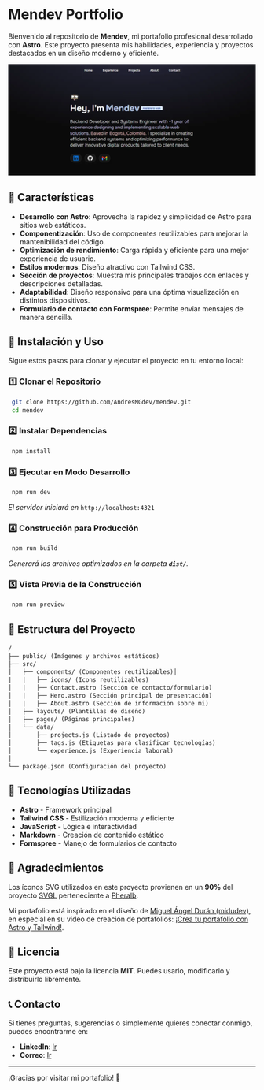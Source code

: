 # Mendev Portfolio

Bienvenido al repositorio de **Mendev**, mi portafolio profesional desarrollado con **Astro**. Este proyecto presenta mis habilidades, experiencia y proyectos destacados en un diseño moderno y eficiente.

![just-the-basics](public/image.webp)

## 🌟 Características

- **Desarrollo con Astro**: Aprovecha la rapidez y simplicidad de Astro para sitios web estáticos.
- **Componentización**: Uso de componentes reutilizables para mejorar la mantenibilidad del código.
- **Optimización de rendimiento**: Carga rápida y eficiente para una mejor experiencia de usuario.
- **Estilos modernos**: Diseño atractivo con Tailwind CSS.
- **Sección de proyectos**: Muestra mis principales trabajos con enlaces y descripciones detalladas.
- **Adaptabilidad**: Diseño responsivo para una óptima visualización en distintos dispositivos.
- **Formulario de contacto con Formspree**: Permite enviar mensajes de manera sencilla.

## 🚀 Instalación y Uso

Sigue estos pasos para clonar y ejecutar el proyecto en tu entorno local:

### 1️⃣ Clonar el Repositorio

```sh
 git clone https://github.com/AndresMGdev/mendev.git
 cd mendev
```

### 2️⃣ Instalar Dependencias

```sh
 npm install
```

### 3️⃣ Ejecutar en Modo Desarrollo

```sh
 npm run dev
```

*El servidor iniciará en* `http://localhost:4321`

### 4️⃣ Construcción para Producción

```sh
 npm run build
```

*Generará los archivos optimizados en la carpeta **`dist/`**.*

### 5️⃣ Vista Previa de la Construcción

```sh
 npm run preview
```

## 📂 Estructura del Proyecto

```text
/
├── public/ (Imágenes y archivos estáticos)
├── src/
│   ├── components/ (Componentes reutilizables)│       
|   |   ├── icons/ (Icons reutilizables)
│   |   ├── Contact.astro (Sección de contacto/formulario)
│   |   ├── Hero.astro (Sección principal de presentación)
│   |   ├── About.astro (Sección de información sobre mí)
│   ├── layouts/ (Plantillas de diseño)
│   ├── pages/ (Páginas principales)
│   └── data/
│       ├── projects.js (Listado de proyectos)
│       ├── tags.js (Etiquetas para clasificar tecnologías)
│       └── experience.js (Experiencia laboral)
│
└── package.json (Configuración del proyecto)
```

## 📌 Tecnologías Utilizadas

- **Astro** - Framework principal
- **Tailwind CSS** - Estilización moderna y eficiente
- **JavaScript** - Lógica e interactividad
- **Markdown** - Creación de contenido estático
- **Formspree** - Manejo de formularios de contacto

## 🌟 Agradecimientos

Los íconos SVG utilizados en este proyecto provienen en un **90%** del proyecto [SVGL](https://svgl.app/) perteneciente a [Pheralb](https://github.com/pheralb).

Mi portafolio está inspirado en el diseño de [Miguel Ángel Durán (midudev)](https://github.com/midudev/), en especial en su video de creación de portafolios: [¡Crea tu portafolio con Astro y Tailwind!](https://www.youtube.com/watch?v=HEMvsJTBweY). 

## 📜 Licencia

Este proyecto está bajo la licencia **MIT**. Puedes usarlo, modificarlo y distribuirlo libremente.

## 📞 Contacto

Si tienes preguntas, sugerencias o simplemente quieres conectar conmigo, puedes encontrarme en:

- **LinkedIn**: [Ir](https://www.linkedin.com/in/cmendoza02/)
- **Correo**: [Ir](mailto:cmendoza022002@gmail.com)

---

¡Gracias por visitar mi portafolio! 🚀
